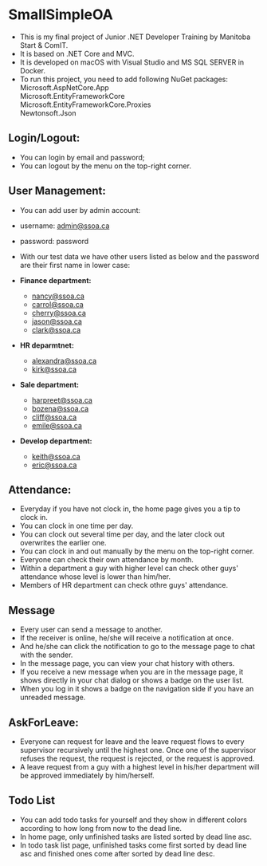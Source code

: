 # SmallSimpleOA
- This is my final project of Junior .NET Developer Training by Manitoba Start & ComIT.
- It is based on .NET Core and MVC.
- It is developed on macOS with Visual Studio and MS SQL SERVER in Docker.
- To run this project, you need to add following NuGet packages:   
    Microsoft.AspNetCore.App   
    Microsoft.EntityFrameworkCore   
    Microsoft.EntityFrameworkCore.Proxies   
    Newtonsoft.Json   


## Login/Logout:
- You can login by email and password;
- You can logout by the menu on the top-right corner.

## User Management:
- You can add user by admin account:
- username: admin@ssoa.ca
- password: password

- With our test data we have other users listed as below and the password are their first name in lower case:

- **Finance department:**
    - nancy@ssoa.ca
    - carrol@ssoa.ca
    - cherry@ssoa.ca
    - jason@ssoa.ca
    - clark@ssoa.ca

- **HR deparmtnet:**
    - alexandra@ssoa.ca
    - kirk@ssoa.ca

- **Sale department:**
   - harpreet@ssoa.ca
   - bozena@ssoa.ca
   - cliff@ssoa.ca
   - emile@ssoa.ca

- **Develop department:**
   - keith@ssoa.ca
   - eric@ssoa.ca


## Attendance:
- Everyday if you have not clock in, the home page gives you a tip to clock in.
- You can clock in one time per day.
- You can clock out several time per day, and the later clock out overwrites the earlier one.
- You can clock in and out manually by the menu on the top-right corner.
- Everyone can check their own attendance by month.
- Within a department a guy with higher level can check other guys' attendance whose level is lower than him/her.
- Members of HR department can check othre guys' attendance.

## Message
- Every user can send a message to another.
- If the receiver is online, he/she will receive a notification at once.
- And he/she can click the notification to go to the message page to chat with the sender.
- In the message page, you can view your chat history with others.
- If you receive a new message when you are in the message page, it shows directly in your chat dialog or shows a badge on the user list.
- When you log in it shows a badge on the navigation side if you have an unreaded message.

## AskForLeave:
- Everyone can request for leave and the leave request flows to every supervisor recursively until the highest one. Once one of the supervisor refuses the request, the request is rejected, or the request is approved.
- A leave request from a guy with a highest level in his/her department will be approved immediately by him/herself. 

## Todo List
- You can add todo tasks for yourself and they show in different colors according to how long from now to the dead line.
- In home page, only unfinished tasks are listed sorted by dead line asc.
- In todo task list page, unfinished tasks come first sorted by dead line asc and finished ones come after sorted by dead line desc.

